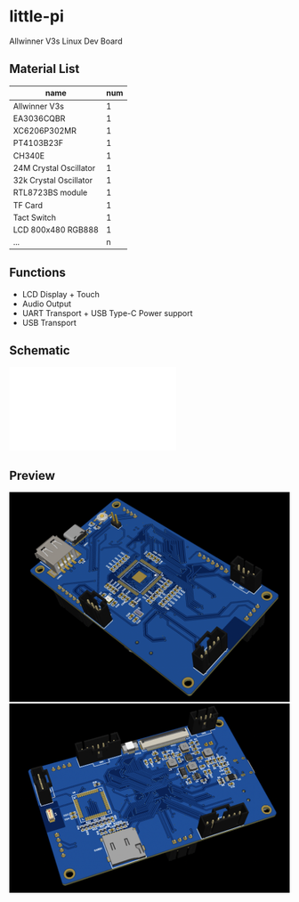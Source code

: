 # little-pi

Allwinner V3s Linux Dev Board

## Material List
|name|num|
|----|----|
|Allwinner V3s|1|
|EA3036CQBR|1|
|XC6206P302MR|1|
|PT4103B23F|1|
|CH340E|1|
|24M Crystal Oscillator|1|
|32k Crystal Oscillator|1|
|RTL8723BS module|1|
|TF Card|1|
|Tact Switch|1|
|LCD 800x480 RGB888|1|
|...|n|

## Functions
- LCD Display + Touch
- Audio Output
- UART Transport + USB Type-C Power support
- USB Transport

## Schematic
![schematic](SCH_Schematic-Little-Pi-Core-Borad.pdf)

## Preview
![preview1](little-pi-preview-1.png)
![preview2](little-pi-preview-2.png)
